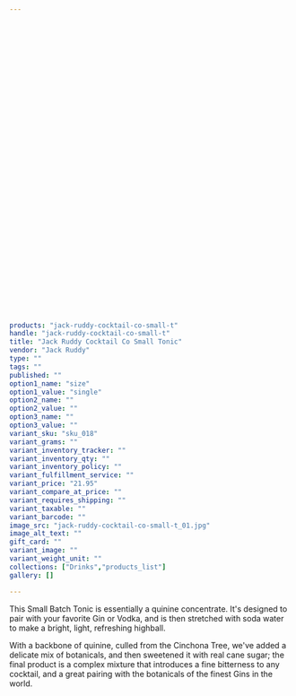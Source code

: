 ```yaml
---
 

 

 

 

 

 

 

 

 

 

 

 

 

 

 

 

 

 

 

products: "jack-ruddy-cocktail-co-small-t"
handle: "jack-ruddy-cocktail-co-small-t"
title: "Jack Ruddy Cocktail Co Small Tonic"
vendor: "Jack Ruddy"
type: ""
tags: ""
published: ""
option1_name: "size"
option1_value: "single"
option2_name: ""
option2_value: ""
option3_name: ""
option3_value: ""
variant_sku: "sku_018"
variant_grams: ""
variant_inventory_tracker: ""
variant_inventory_qty: ""
variant_inventory_policy: ""
variant_fulfillment_service: ""
variant_price: "21.95"
variant_compare_at_price: ""
variant_requires_shipping: ""
variant_taxable: ""
variant_barcode: ""
image_src: "jack-ruddy-cocktail-co-small-t_01.jpg"
image_alt_text: ""
gift_card: ""
variant_image: ""
variant_weight_unit: ""
collections: ["Drinks","products_list"]
gallery: []

---
```



This Small Batch Tonic is essentially a quinine concentrate. It's designed to pair with your favorite Gin or Vodka, and is then stretched with soda water to make a bright, light, refreshing highball.

With a backbone of quinine, culled from the Cinchona Tree, we've added a delicate mix of botanicals, and then sweetened it with real cane sugar; the final product is a complex mixture that introduces a fine bitterness to any cocktail, and a great pairing with the botanicals of the finest Gins in the world.

 

 

 

 

 

 

 

 

 

 

 

 

 

 

 

 

 

 

 

 

 

 

 

 

 

 

 

 

 

